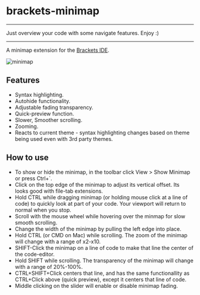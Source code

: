 brackets-minimap
==================

---

Just overview your code with some navigate features. Enjoy :)

---

A minimap extension for the [Brackets IDE](http://www.brackets.io).

![minimap](https://raw.github.com/zorgzerg/brackets-minimap/master/brackets-minimap.png)

## Features
* Syntax highlighting.
* Autohide functionality.
* Adjustable fading transparency.
* Quick-preview function.
* Slower, Smoother scrolling.
* Zooming.
* Reacts to current theme - syntax highlighting changes based on theme being used even with 3rd party themes.

## How to use
* To show or hide the minimap, in the toolbar click View > Show Minimap or press Ctrl+`.
* Click on the top edge of the minimap to adjust its vertical offset. Its looks good with file-tab extensions.
* Hold CTRL while dragging minimap (or holding mouse click at a line of code) to quickly look at part of your code. Your viewport will return to normal when you stop.
* Scroll with the mouse wheel while hovering over the minmap for slow smooth scrolling.
* Change the width of the minimap by pulling the left edge into place.
* Hold CTRL (or CMD on Mac) while scrolling. The zoom of the minimap will change with a range of x2-x10.
* SHIFT-Click the minimap on a line of code to make that line the center of the code-editor.
* Hold SHIFT while scrolling. The transparency of the minimap will change with a range of 20%-100%.
* CTRL+SHIFT+Click centers that line, and has the same functionallity as CTRL+Click above (quick preview), except it centers that line of code.
* Middle clicking on the slider will enable or disable minimap fading.
